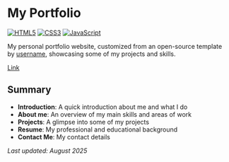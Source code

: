 # My Portfolio

[![HTML5](https://img.shields.io/badge/HTML5-E34F26?logo=html5&logoColor=white)](https://developer.mozilla.org/en-US/docs/Web/HTML)
[![CSS3](https://img.shields.io/badge/CSS3-1572B6?logo=css3&logoColor=white)](https://developer.mozilla.org/en-US/docs/Web/CSS)
[![JavaScript](https://img.shields.io/badge/JavaScript-F7DF1E?logo=javascript&logoColor=black)](https://developer.mozilla.org/en-US/docs/Web/JavaScript)

My personal portfolio website, customized from an open-source template by [username](https://github.com/alairdata), showcasing some of my projects and skills.

[Link](https://your-portfolio-url.com)

## Summary

- **Introduction**: A quick introduction about me and what I do
- **About me**: An overview of my main skills and areas of work
- **Projects**: A glimpse into some of my projects
- **Resume**: My professional and educational background
- **Contact Me**: My contact details

*Last updated: August 2025*
